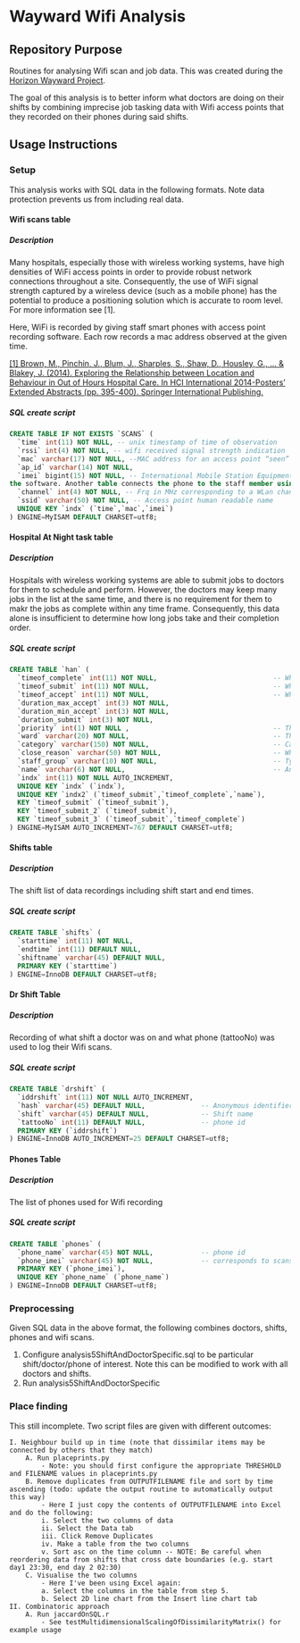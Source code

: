 Wayward Wifi Analysis
=====================

Repository Purpose
------------------
Routines for analysing Wifi scan and job data. This was created during the [Horizon Wayward Project](http://www.horizon.ac.uk/Current-Projects/wayward).

The goal of this analysis is to better inform what doctors are doing on their shifts by combining imprecise job tasking data with Wifi access points that they recorded on their phones during said shifts. 

Usage Instructions
------------------
### Setup
This analysis works with SQL data in the following formats. Note data protection prevents us from including real data.

#### Wifi scans table
##### Description
Many hospitals, especially those with wireless working systems, have high densities of WiFi access points in order to provide robust network connections throughout a site. Consequently, the use of WiFi signal strength captured by a wireless device (such as a mobile phone) has the potential to produce a positioning solution which is accurate to room level. For more information see [1].

Here, WiFi is recorded by giving staff smart phones with access point recording software. Each row records a mac address observed at the given time.

[[1] Brown, M., Pinchin, J., Blum, J., Sharples, S., Shaw, D., Housley, G., ... & Blakey, J. (2014). Exploring the Relationship between Location and Behaviour in Out of Hours Hospital Care. In HCI International 2014-Posters’ Extended Abstracts (pp. 395-400). Springer International Publishing.](http://link.springer.com/chapter/10.1007/978-3-319-07854-0_69)

##### SQL create script
```SQL
CREATE TABLE IF NOT EXISTS `SCANS` (
  `time` int(11) NOT NULL, -- unix timestamp of time of observation
  `rssi` int(4) NOT NULL, -- wifi received signal strength indication
  `mac` varchar(17) NOT NULL, --MAC address for an access point “seen” at the given time
  `ap_id` varchar(14) NOT NULL,
  `imei` bigint(15) NOT NULL, -- International Mobile Station Equipment Identity for the smartphone running
the software. Another table connects the phone to the staff member using it.
  `channel` int(4) NOT NULL, -- Frq in MHz corresponding to a WLan channel
  `ssid` varchar(50) NOT NULL, -- Access point human readable name
  UNIQUE KEY `indx` (`time`,`mac`,`imei`)
) ENGINE=MyISAM DEFAULT CHARSET=utf8;
```

#### Hospital At Night task table
##### Description
Hospitals with wireless working systems are able to submit jobs to doctors for them to schedule and perform. However, the doctors may keep many jobs in the list at the same time, and there is no requirement for them to makr the jobs as complete within any time frame. Consequently, this data alone is insufficient to determine how long jobs take and their completion order.

##### SQL create script
```SQL
CREATE TABLE `han` (
  `timeof_complete` int(11) NOT NULL,                             -- When the doctor marks the job as complete
  `timeof_submit` int(11) NOT NULL,                               -- When a job is submitted to a doctor
  `timeof_accept` int(11) NOT NULL,                               -- When the doctor has accepted to do the submitted job
  `duration_max_accept` int(3) NOT NULL,
  `duration_min_accept` int(3) NOT NULL,
  `duration_submit` int(3) NOT NULL,
  `priority` int(1) NOT NULL ,                                    -- The importance of a job
  `ward` varchar(20) NOT NULL,                                    -- The hospital ward that the job takes place on 
  `category` varchar(150) NOT NULL,                               -- Category of job
  `close_reason` varchar(50) NOT NULL,                            -- Why the doctor closed the job
  `staff_group` varchar(10) NOT NULL,                             -- Type of doctor performing the job
  `name` varchar(6) NOT NULL,                                     -- Anonymous identifier of the doctor
  `indx` int(11) NOT NULL AUTO_INCREMENT,
  UNIQUE KEY `indx` (`indx`),
  UNIQUE KEY `indx2` (`timeof_submit`,`timeof_complete`,`name`),
  KEY `timeof_submit` (`timeof_submit`),
  KEY `timeof_submit_2` (`timeof_submit`),
  KEY `timeof_submit_3` (`timeof_submit`,`timeof_complete`)
) ENGINE=MyISAM AUTO_INCREMENT=767 DEFAULT CHARSET=utf8;
```
#### Shifts table
##### Description
The shift list of data recordings including shift start and end times.

##### SQL create script
```SQL
CREATE TABLE `shifts` (
  `starttime` int(11) NOT NULL,
  `endtime` int(11) DEFAULT NULL,
  `shiftname` varchar(45) DEFAULT NULL,
  PRIMARY KEY (`starttime`)
) ENGINE=InnoDB DEFAULT CHARSET=utf8;
```
#### Dr Shift Table
##### Description
Recording of what shift a doctor was on and what phone (tattooNo) was used to log their Wifi scans.
##### SQL create script
```SQL
CREATE TABLE `drshift` (
  `iddrshift` int(11) NOT NULL AUTO_INCREMENT,
  `hash` varchar(45) DEFAULT NULL,              -- Anonymous identifier of the doctor
  `shift` varchar(45) DEFAULT NULL,             -- Shift name
  `tattooNo` int(11) DEFAULT NULL,              -- phone id
  PRIMARY KEY (`iddrshift`)
) ENGINE=InnoDB AUTO_INCREMENT=25 DEFAULT CHARSET=utf8;
```
#### Phones Table
##### Description
The list of phones used for Wifi recording
##### SQL create script
```SQL
CREATE TABLE `phones` (
  `phone_name` varchar(45) NOT NULL,            -- phone id
  `phone_imei` varchar(45) NOT NULL,            -- corresponds to scans.imei
  PRIMARY KEY (`phone_imei`),
  UNIQUE KEY `phone_name` (`phone_name`)
) ENGINE=InnoDB DEFAULT CHARSET=utf8;
```

### Preprocessing
Given SQL data in the above format, the following combines doctors, shifts, phones and wifi scans.

1. Configure analysis5ShiftAndDoctorSpecific.sql to be particular shift/doctor/phone of interest. Note this can be modified to work with all doctors and shifts.
2. Run analysis5ShiftAndDoctorSpecific

### Place finding
This still incomplete. Two script files are given with different outcomes:

	I. Neighbour build up in time (note that dissimilar items may be connected by others that they match)
		A. Run placeprints.py
			- Note: you should first configure the appropriate THRESHOLD and FILENAME values in placeprints.py
		B. Remove duplicates from OUTPUTFILENAME file and sort by time ascending (todo: update the output routine to automatically output this way)
			- Here I just copy the contents of OUTPUTFILENAME into Excel and do the following:
			i. Select the two columns of data
			ii. Select the Data tab
			iii. Click Remove Duplicates
			iv. Make a table from the two columns
			v. Sort asc on the time column -- NOTE: Be careful when reordering data from shifts that cross date boundaries (e.g. start day1 23:30, end day 2 02:30)
		C. Visualise the two columns
			- Here I've been using Excel again:
			a. Select the columns in the table from step 5.
			b. Select 2D line chart from the Insert line chart tab
	II. Combinatoric approach
		A. Run jaccardOnSQL.r
			- See testMultidimensionalScalingOfDissimilarityMatrix() for example usage
